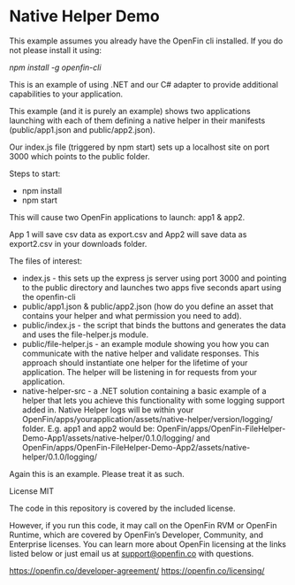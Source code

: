 # Native Helper Demo

This example assumes you already have the OpenFin cli installed. If you do not please install it using:

*npm install -g openfin-cli*

This is an example of using .NET and our C# adapter to provide additional capabilities to your application.

This example (and it is purely an example) shows two applications launching with each of them defining a native helper in their manifests (public/app1.json and public/app2.json).

Our index.js file (triggered by npm start) sets up a localhost site on port 3000 which points to the public folder.

Steps to start:

* npm install
* npm start

This will cause two OpenFin applications to launch: app1 & app2.

App 1 will save csv data as export.csv and App2 will save data as export2.csv in your downloads folder.

The files of interest:

* index.js - this sets up the express js server using port 3000 and pointing to the public directory and launches two apps five seconds apart using the openfin-cli
* public/app1.json & public/app2.json (how do you define an asset that contains your helper and what permission you need to add).
* public/index.js - the script that binds the buttons and generates the data and uses the file-helper.js module.
* public/file-helper.js - an example module showing you how you can communicate with the native helper and validate responses. This approach should instantiate one helper for the lifetime of your application. The helper will be listening in for requests from your application.
* native-helper-src - a .NET solution containing a basic example of a helper that lets you achieve this functionality with some logging support added in. Native Helper logs will be within your OpenFin/apps/yourapplication/assets/native-helper/version/logging/ folder. E.g. app1 and app2 would be:  OpenFin/apps/OpenFin-FileHelper-Demo-App1/assets/native-helper/0.1.0/logging/ and OpenFin/apps/OpenFin-FileHelper-Demo-App2/assets/native-helper/0.1.0/logging/

Again this is an example. Please treat it as such. 

License
MIT

The code in this repository is covered by the included license.

However, if you run this code, it may call on the OpenFin RVM or OpenFin Runtime, which are covered by OpenFin’s Developer, Community, and Enterprise licenses. You can learn more about OpenFin licensing at the links listed below or just email us at support@openfin.co with questions.

https://openfin.co/developer-agreement/
https://openfin.co/licensing/
